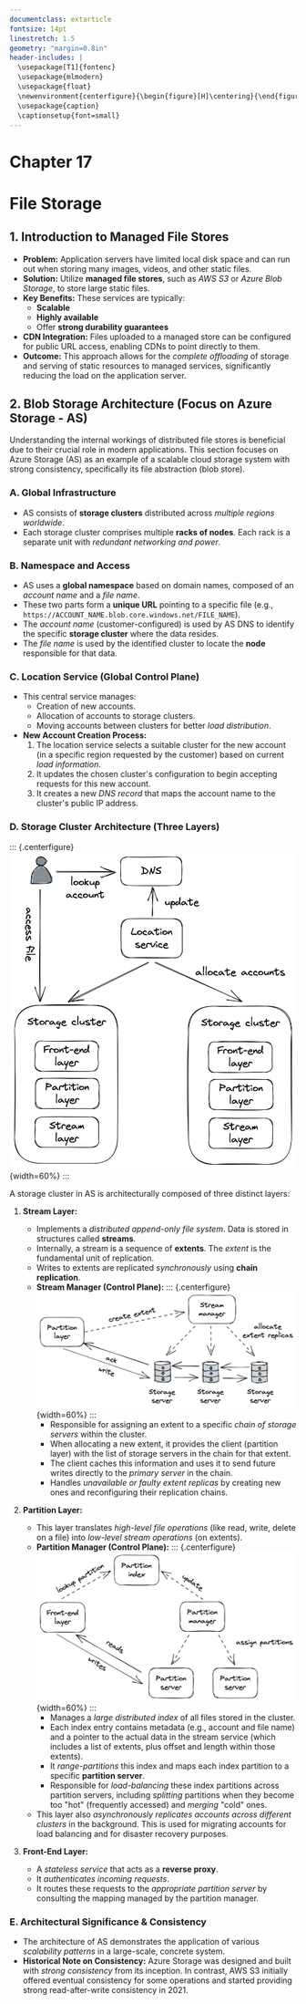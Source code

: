 ```yaml
---
documentclass: extarticle
fontsize: 14pt
linestretch: 1.5
geometry: "margin=0.8in"
header-includes: |
  \usepackage[T1]{fontenc}
  \usepackage{mlmodern}
  \usepackage{float}
  \newenvironment{centerfigure}{\begin{figure}[H]\centering}{\end{figure}}
  \usepackage{caption}
  \captionsetup{font=small}
---
```


# Chapter 17

# File Storage

## 1. Introduction to Managed File Stores

- **Problem:** Application servers have limited local disk space and can run out when storing many images, videos, and other static files.
- **Solution:** Utilize **managed file stores**, such as _AWS S3_ or _Azure Blob Storage_, to store large static files.
- **Key Benefits:** These services are typically:
  - **Scalable**
  - **Highly available**
  - Offer **strong durability guarantees**
- **CDN Integration:** Files uploaded to a managed store can be configured for public URL access, enabling CDNs to point directly to them.
- **Outcome:** This approach allows for the _complete offloading_ of storage and serving of static resources to managed services, significantly reducing the load on the application server.

## 2. Blob Storage Architecture (Focus on Azure Storage - AS)

Understanding the internal workings of distributed file stores is beneficial due to their crucial role in modern applications. This section focuses on Azure Storage (AS) as an example of a scalable cloud storage system with strong consistency, specifically its file abstraction (blob store).

### A. Global Infrastructure

- AS consists of **storage clusters** distributed across _multiple regions worldwide_.
- Each storage cluster comprises multiple **racks of nodes**. Each rack is a separate unit with _redundant networking and power_.

### B. Namespace and Access

- AS uses a **global namespace** based on domain names, composed of an _account name_ and a _file name_.
- These two parts form a **unique URL** pointing to a specific file (e.g., `https://ACCOUNT_NAME.blob.core.windows.net/FILE_NAME`).
- The _account name_ (customer-configured) is used by AS DNS to identify the specific **storage cluster** where the data resides.
- The _file name_ is used by the identified cluster to locate the **node** responsible for that data.

### C. Location Service (Global Control Plane)

- This central service manages:
  - Creation of new accounts.
  - Allocation of accounts to storage clusters.
  - Moving accounts between clusters for better _load distribution_.
- **New Account Creation Process:**
  1. The location service selects a suitable cluster for the new account (in a specific region requested by the customer) based on current _load information_.
  2. It updates the chosen cluster's configuration to begin accepting requests for this new account.
  3. It creates a new _DNS record_ that maps the account name to the cluster's public IP address.

### D. Storage Cluster Architecture (Three Layers)

::: {.centerfigure}
![A high-level view of Azure Storage's architecture (Figure 17.1)](17_1.png){width=60%}
:::

A storage cluster in AS is architecturally composed of three distinct layers:

1.  **Stream Layer:**

    - Implements a _distributed append-only file system_. Data is stored in structures called **streams**.
    - Internally, a stream is a sequence of **extents**. The _extent_ is the fundamental unit of replication.
    - Writes to extents are replicated _synchronously_ using **chain replication**.
    - **Stream Manager (Control Plane):**
      ::: {.centerfigure}
      ![The stream layer uses chain replication to replicate extents across storage servers (Figure 17.2)](17_2.png){width=60%}
      :::
      - Responsible for assigning an extent to a specific _chain of storage servers_ within the cluster.
      - When allocating a new extent, it provides the client (partition layer) with the list of storage servers in the chain for that extent.
      - The client caches this information and uses it to send future writes directly to the _primary server_ in the chain.
      - Handles _unavailable or faulty extent replicas_ by creating new ones and reconfiguring their replication chains.

2.  **Partition Layer:**

    - This layer translates _high-level file operations_ (like read, write, delete on a file) into _low-level stream operations_ (on extents).
    - **Partition Manager (Control Plane):**
      ::: {.centerfigure}
      ![The partition manager range-partitions files across partition servers and rebalances the partitions when necessary (Figure 17.3)](17_3.png){width=60%}
      :::
      - Manages a _large distributed index_ of all files stored in the cluster.
      - Each index entry contains metadata (e.g., account and file name) and a pointer to the actual data in the stream service (which includes a list of extents, plus offset and length within those extents).
      - It _range-partitions_ this index and maps each index partition to a specific **partition server**.
      - Responsible for _load-balancing_ these index partitions across partition servers, including _splitting_ partitions when they become too "hot" (frequently accessed) and _merging_ "cold" ones.
    - This layer also _asynchronously replicates accounts across different clusters_ in the background. This is used for migrating accounts for load balancing and for disaster recovery purposes.

3.  **Front-End Layer:**
    - A _stateless service_ that acts as a **reverse proxy**.
    - It _authenticates incoming requests_.
    - It routes these requests to the _appropriate partition server_ by consulting the mapping managed by the partition manager.

### E. Architectural Significance & Consistency

- The architecture of AS demonstrates the application of various _scalability patterns_ in a large-scale, concrete system.
- **Historical Note on Consistency:** Azure Storage was designed and built with _strong consistency_ from its inception. In contrast, AWS S3 initially offered eventual consistency for some operations and started providing strong read-after-write consistency in 2021.

